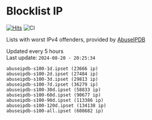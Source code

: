 # Blocklist IP

[![Hits](https://hits.seeyoufarm.com/api/count/incr/badge.svg?url=https%3A%2F%2Fgithub.com%2Fborestad%2Fblocklist-ip%2F&count_bg=%2379C83D&title_bg=%23555555&icon=&icon_color=%23E7E7E7&title=hits&edge_flat=false)](https://hits.seeyoufarm.com)  ![CI](https://img.shields.io/github/workflow/status/borestad/blocklist-ip/CI?style=flat-square)

Lists with worst IPv4 offenders, provided by [AbuseIPDB](https://www.abuseipdb.com/)

<!-- FOOTER-PLACEHOLDER -->
Updated every 5 hours<br>
Last update: `2024-08-20 - 20:25:34`
```
abuseipdb-s100-1d.ipset (23666 ip)
abuseipdb-s100-2d.ipset (27484 ip)
abuseipdb-s100-3d.ipset (29813 ip)
abuseipdb-s100-7d.ipset (36279 ip)
abuseipdb-s100-30d.ipset (58833 ip)
abuseipdb-s100-60d.ipset (90677 ip)
abuseipdb-s100-90d.ipset (113386 ip)
abuseipdb-s100-120d.ipset (134138 ip)
abuseipdb-s100-all.ipset (608682 ip)
```
